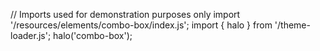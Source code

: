 <!--
type: template
name: combo-box
-->
// Imports used for demonstration purposes only
import '/resources/elements/combo-box/index.js';
import { halo } from '/theme-loader.js';
halo('combo-box');
